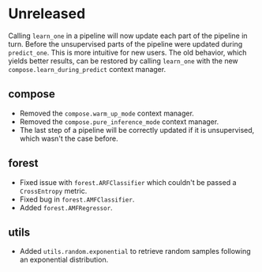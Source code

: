 # Unreleased

Calling `learn_one` in a pipeline will now update each part of the pipeline in turn. Before the unsupervised parts of the pipeline were updated during `predict_one`. This is more intuitive for new users. The old behavior, which yields better results, can be restored by calling `learn_one` with the new `compose.learn_during_predict` context manager.

## compose

- Removed the `compose.warm_up_mode` context manager.
- Removed the `compose.pure_inference_mode` context manager.
- The last step of a pipeline will be correctly updated if it is unsupervised, which wasn't the case before.

## forest

- Fixed issue with `forest.ARFClassifier` which couldn't be passed a `CrossEntropy` metric.
- Fixed bug in `forest.AMFClassifier`.
- Added `forest.AMFRegressor`.

## utils

- Added `utils.random.exponential` to retrieve random samples following an exponential distribution.
